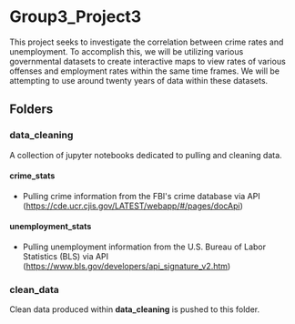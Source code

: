 # Group3_Project3
This project seeks to investigate the correlation between crime rates and unemployment. To accomplish this, we will be utilizing various governmental datasets to create interactive maps to view rates of various offenses and employment rates within the same time frames. We will be attempting to use around twenty years of data within these datasets. 

## Folders

### **data_cleaning**
A collection of jupyter notebooks dedicated to pulling and cleaning data.

#### **crime_stats**
- Pulling crime information from the FBI's crime database via API (https://cde.ucr.cjis.gov/LATEST/webapp/#/pages/docApi)
#### **unemployment_stats**
- Pulling unemployment information from the U.S. Bureau of Labor Statistics (BLS) via API (https://www.bls.gov/developers/api_signature_v2.htm)

### **clean_data**
Clean data produced within **data_cleaning** is pushed to this folder.

